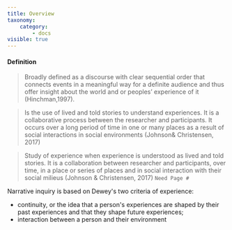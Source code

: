 ```yaml
---
title: Overview
taxonomy:
    category:
        - docs
visible: true
---
```


#### Definition

> Broadly defined as a discourse with clear sequential order that connects events in a meaningful way for a definite audience and thus offer insight about the world and or peoples’ experience of it (Hinchman,1997).

> Is the use of lived and told stories to understand experiences. It is a collaborative process between the researcher and participants. It occurs over a long period of time in one or many places as a result of social interactions in social environments (Johnson& Christensen, 2017)


>Study of experience when experience is understood as lived and told stories. It is a collaboration between researcher and participants, over time, in a place or series of places and in social interaction with their social milieus (Johnson & Christensen, 2017)
`Need Page #`

Narrative inquiry is based on Dewey's two criteria of experience:
- continuity, or the idea that a person's experiences are shaped by their past experiences and that they shape future experiences;
- interaction between a person and their environment
